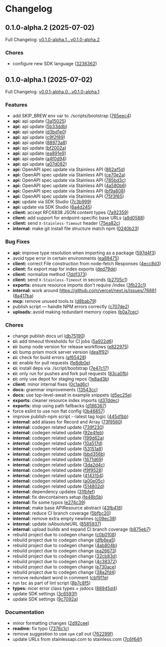 # Changelog

## 0.1.0-alpha.2 (2025-07-02)

Full Changelog: [v0.1.0-alpha.1...v0.1.0-alpha.2](https://github.com/storyden/storyden.js/compare/v0.1.0-alpha.1...v0.1.0-alpha.2)

### Chores

* configure new SDK language ([3236362](https://github.com/storyden/storyden.js/commit/323636237042a42c3130c418f2c05a24a043c410))

## 0.1.0-alpha.1 (2025-07-02)

Full Changelog: [v0.0.1-alpha.0...v0.1.0-alpha.1](https://github.com/storyden/storyden.js/compare/v0.0.1-alpha.0...v0.1.0-alpha.1)

### Features

* add SKIP_BREW env var to ./scripts/bootstrap ([765eec4](https://github.com/storyden/storyden.js/commit/765eec4217360c98af291f3c2e19728dc4b5f287))
* **api:** api update ([3a15025](https://github.com/storyden/storyden.js/commit/3a1502517ace9e26f7e44d32ae34b689e2ba98f5))
* **api:** api update ([5b33ddb](https://github.com/storyden/storyden.js/commit/5b33ddb90325056d6de001eef51fc571c0b31433))
* **api:** api update ([d3bd1e0](https://github.com/storyden/storyden.js/commit/d3bd1e0af65619ee3843423ea895356209948c9e))
* **api:** api update ([c9f2f89](https://github.com/storyden/storyden.js/commit/c9f2f89257979d152701d9e444edc580d6d2aab3))
* **api:** api update ([88973a8](https://github.com/storyden/storyden.js/commit/88973a8359daea32c097999c34ad83f30ba3620d))
* **api:** api update ([bf2002a](https://github.com/storyden/storyden.js/commit/bf2002a69dbbe0cf31109297c3fdc5fa9ef155b8))
* **api:** api update ([ea891e9](https://github.com/storyden/storyden.js/commit/ea891e911bccfb41f4b20f6f5051bee612a360f0))
* **api:** api update ([a4f0d94](https://github.com/storyden/storyden.js/commit/a4f0d94e55179c25b90f6975fc3e0c0205854167))
* **api:** api update ([a07d082](https://github.com/storyden/storyden.js/commit/a07d0824c1dc934079422c6bc9eb25f76ce51641))
* **api:** OpenAPI spec update via Stainless API ([862af5d](https://github.com/storyden/storyden.js/commit/862af5d6c270f1e9960163a4d3c743998bacd51c))
* **api:** OpenAPI spec update via Stainless API ([ce70e2a](https://github.com/storyden/storyden.js/commit/ce70e2acfa30ae2ea82e748078732c0b67c3031e))
* **api:** OpenAPI spec update via Stainless API ([785bd3c](https://github.com/storyden/storyden.js/commit/785bd3c09467be2211f8c039dd8bf570bfa5a403))
* **api:** OpenAPI spec update via Stainless API ([4a580b6](https://github.com/storyden/storyden.js/commit/4a580b694f7e262381da57e681f4e04d3f00c22b))
* **api:** OpenAPI spec update via Stainless API ([bf9a808](https://github.com/storyden/storyden.js/commit/bf9a808e771297803efa8d346c82d610c955286c))
* **api:** OpenAPI spec update via Stainless API ([75f3f65](https://github.com/storyden/storyden.js/commit/75f3f65e8ab682a1ca8a7c4b28321c43c411e5c1))
* **api:** update via SDK Studio ([7c3b999](https://github.com/storyden/storyden.js/commit/7c3b99932b86df7f5a038fdac3c497f4976dd03a))
* **api:** update via SDK Studio ([6a4d245](https://github.com/storyden/storyden.js/commit/6a4d2455a1c62bfcf72c413c61ddf8a3aa65c86b))
* **client:** accept RFC6838 JSON content types ([7a92359](https://github.com/storyden/storyden.js/commit/7a923592f9a277f0cf031137d807b4d367d25621))
* **client:** add support for endpoint-specific base URLs ([a9d0588](https://github.com/storyden/storyden.js/commit/a9d0588e8056fc16f7f79249126a42dee5db8e5c))
* **client:** send `X-Stainless-Timeout` header ([75ea82c](https://github.com/storyden/storyden.js/commit/75ea82cf96c1eb2cad3b8a5dd7e417606b49f00a))
* **internal:** make git install file structure match npm ([0240b23](https://github.com/storyden/storyden.js/commit/0240b23ac1d8d0883a6a2d08c058798df6f59376))


### Bug Fixes

* **api:** improve type resolution when importing as a package ([597d4f3](https://github.com/storyden/storyden.js/commit/597d4f3bdae829da06dc147e94084eceb0290331))
* avoid type error in certain environments ([ea89475](https://github.com/storyden/storyden.js/commit/ea89475ef51cfaa177cdc75d5f8e67f3283285be))
* **client:** correct File construction from node-fetch Responses ([4ecc8d3](https://github.com/storyden/storyden.js/commit/4ecc8d3a8a3934eb485b2dba699dfe985c9d7b4f))
* **client:** fix export map for index exports ([ded79de](https://github.com/storyden/storyden.js/commit/ded79def033fe95dd498a0f7d0161841e56e0e1a))
* **client:** normalize method ([7dd1373](https://github.com/storyden/storyden.js/commit/7dd1373fd2951d3d77ebfffb0ed31786fd258cb2))
* **client:** send `X-Stainless-Timeout` in seconds ([b2705c1](https://github.com/storyden/storyden.js/commit/b2705c11da754b7e7b8c57c11c0c61701d73849b))
* **exports:** ensure resource imports don't require /index ([3fb22c1](https://github.com/storyden/storyden.js/commit/3fb22c1f2fd03d3906a09855ae7c7113b9952d08))
* **internal:** work around https://github.com/vercel/next.js/issues/76881 ([8a417ba](https://github.com/storyden/storyden.js/commit/8a417ba50313700b47c3844b3fa9e1399c6d7126))
* **mcp:** remove unused tools.ts ([d8bab79](https://github.com/storyden/storyden.js/commit/d8bab791533aa85de493d98c463596478e9189a3))
* publish script — handle NPM errors correctly ([c707de2](https://github.com/storyden/storyden.js/commit/c707de2b845fd2c97bfba9a0102f4e5e880ca00b))
* **uploads:** avoid making redundant memory copies ([b0a7cec](https://github.com/storyden/storyden.js/commit/b0a7cec322474a98a0b0f2ca7fc674e1cd83e008))


### Chores

* change publish docs url ([db75190](https://github.com/storyden/storyden.js/commit/db75190deb1f4477b70bec42ed1541db8df99ee5))
* **ci:** add timeout thresholds for CI jobs ([5a922d6](https://github.com/storyden/storyden.js/commit/5a922d673598d936af9ce4a275cb99ae604d4717))
* **ci:** bump node version for release workflows ([e822975](https://github.com/storyden/storyden.js/commit/e822975ae75d144e866d95819f9b8ee8429ba8b1))
* **ci:** bump prism mock server version ([dea1f92](https://github.com/storyden/storyden.js/commit/dea1f922c91a5fcdc26337e2183be4dbc330732c))
* **ci:** check for build errors ([af65428](https://github.com/storyden/storyden.js/commit/af65428ee6bc3773219e3e517c2871d828619d2f))
* **ci:** enable for pull requests ([fe8db0e](https://github.com/storyden/storyden.js/commit/fe8db0e9cc1b3bc866b19596e76087f1120c709f))
* **ci:** install deps via ./script/bootstrap ([7e47c17](https://github.com/storyden/storyden.js/commit/7e47c17dd1c0ae77dcbe32d345986d31b74a0a5c))
* **ci:** only run for pushes and fork pull requests ([83ca0fb](https://github.com/storyden/storyden.js/commit/83ca0fb0b0483107490665f17bcc60fc89fc8f29))
* **ci:** only use depot for staging repos ([1e8ad3b](https://github.com/storyden/storyden.js/commit/1e8ad3b8857125436eb652c7752ab985d3f99650))
* **client:** minor internal fixes ([0c1ad6c](https://github.com/storyden/storyden.js/commit/0c1ad6caf22c8af61379e5be3d25f3912e5e2c1f))
* **docs:** grammar improvements ([13543cc](https://github.com/storyden/storyden.js/commit/13543cc36da03998c772ee8f4894e27179e49e7f))
* **docs:** use top-level-await in example snippets ([d5ec25e](https://github.com/storyden/storyden.js/commit/d5ec25e785adc5d2853682db95c1b63dc1f5e26e))
* **exports:** cleaner resource index imports ([d37ddec](https://github.com/storyden/storyden.js/commit/d37ddeceb3e275bcc17ff6519ded903aeb4549a0))
* **exports:** stop using path fallbacks ([d186367](https://github.com/storyden/storyden.js/commit/d1863673e1cbe7f5ac474f8dc34a5c77a9cce93c))
* force eslint to use non flat config ([0b46857](https://github.com/storyden/storyden.js/commit/0b46857af0bde241e1629f64433cdbc92d0b8f8d))
* improve publish-npm script --latest tag logic ([445d1bb](https://github.com/storyden/storyden.js/commit/445d1bb3af2e503dfc2983c8545c01f04d93687b))
* **internal:** add aliases for Record and Array ([73f9560](https://github.com/storyden/storyden.js/commit/73f9560f6479a3c71051a1dbd7e8dbeecca6fb5a))
* **internal:** codegen related update ([739f230](https://github.com/storyden/storyden.js/commit/739f2302ea4cfb81276030b7020cd0d3a1c04ed8))
* **internal:** codegen related update ([92e4feb](https://github.com/storyden/storyden.js/commit/92e4feba6a716db865414c94033368ba03f7083a))
* **internal:** codegen related update ([199d62a](https://github.com/storyden/storyden.js/commit/199d62aad737c0da6ca7b4c4c628bc3f10fd73bf))
* **internal:** codegen related update ([10a517d](https://github.com/storyden/storyden.js/commit/10a517de4a05aeb67d4db75fd838e2f509e222b6))
* **internal:** codegen related update ([53151a8](https://github.com/storyden/storyden.js/commit/53151a871f99282ee7a65e2d8e34d81391d905a7))
* **internal:** codegen related update ([bbd356b](https://github.com/storyden/storyden.js/commit/bbd356ba2a1f9d98556b221af58b3a4064e9311b))
* **internal:** codegen related update ([1671d69](https://github.com/storyden/storyden.js/commit/1671d69f79ec4cd2fe27ba81ef4d31cb4494a431))
* **internal:** codegen related update ([3da2d4c](https://github.com/storyden/storyden.js/commit/3da2d4c389a5f63ecf5aad9524a539d16c864972))
* **internal:** codegen related update ([f9f9528](https://github.com/storyden/storyden.js/commit/f9f95289b413312d6c3cfae60a1c797c4a227022))
* **internal:** codegen related update ([4143154](https://github.com/storyden/storyden.js/commit/41431546780677f70ac494a914d78366d7f65ee3))
* **internal:** codegen related update ([a00e05c](https://github.com/storyden/storyden.js/commit/a00e05cbc7ee655eb4e0d4755d7a6cda62077c15))
* **internal:** codegen related update ([514802d](https://github.com/storyden/storyden.js/commit/514802d49caea69b4b281629cdd39cd5bc3e13e3))
* **internal:** dependency updates ([31fbfef](https://github.com/storyden/storyden.js/commit/31fbfef9780b45673b428eda07ca816c408afd37))
* **internal:** fix devcontainers setup ([fe48b5b](https://github.com/storyden/storyden.js/commit/fe48b5b06ffc055a1f946645814365c0067fcb36))
* **internal:** fix some typos ([e274c39](https://github.com/storyden/storyden.js/commit/e274c395d7f01f8e70d524f9810e070426989526))
* **internal:** make base APIResource abstract ([43fb418](https://github.com/storyden/storyden.js/commit/43fb418a899b9725a227268debf70fb96823d26e))
* **internal:** reduce CI branch coverage ([5bfbc20](https://github.com/storyden/storyden.js/commit/5bfbc20a9a6ea4716bf30f80c37350cda116c161))
* **internal:** remove extra empty newlines ([c09ec38](https://github.com/storyden/storyden.js/commit/c09ec38d0b6488766445515aeaac807c9567f770))
* **internal:** update isAbsoluteURL ([8585937](https://github.com/storyden/storyden.js/commit/8585937735a5afaf8312a4d0a65bd58947961549))
* **internal:** upload builds and expand CI branch coverage ([b875eb7](https://github.com/storyden/storyden.js/commit/b875eb7d252ce8a72fa80dfd42c5587bf8031a02))
* rebuild project due to codegen change ([c0b0108](https://github.com/storyden/storyden.js/commit/c0b01087dc2a5e81d22076bd820f94c48f38bb1f))
* rebuild project due to codegen change ([dfb6ea5](https://github.com/storyden/storyden.js/commit/dfb6ea58ea14facd7d18cc4fdf14e0d4c7cfcb61))
* rebuild project due to codegen change ([4ab804b](https://github.com/storyden/storyden.js/commit/4ab804b57013c9761a487a13fdf2ea8764690596))
* rebuild project due to codegen change ([ea26673](https://github.com/storyden/storyden.js/commit/ea26673b63b434943da944e6a9c853cf57480b05))
* rebuild project due to codegen change ([32cb83d](https://github.com/storyden/storyden.js/commit/32cb83d711c386c93c70634092e9d5b680f78740))
* rebuild project due to codegen change ([4c38372](https://github.com/storyden/storyden.js/commit/4c38372c140dce5e9860303e8fc426b5056dfafe))
* rebuild project due to codegen change ([e730ace](https://github.com/storyden/storyden.js/commit/e730ace024feee6b1d0d4d4a5338126170c1f99c))
* rebuild project due to codegen change ([38a2fd4](https://github.com/storyden/storyden.js/commit/38a2fd4bc79243e5f993d85c7c590639fb32aa87))
* remove redundant word in comment ([cbf911e](https://github.com/storyden/storyden.js/commit/cbf911e21a9018fcd0ad3e9494be8d5325d7691f))
* run tsc as part of lint script ([8b7c8f5](https://github.com/storyden/storyden.js/commit/8b7c8f52627a7701d4909f6dbfa48b0270b31a17))
* **types:** nicer error class types + jsdocs ([88945d4](https://github.com/storyden/storyden.js/commit/88945d406e092fa4da59ff440f0270110ee12595))
* update SDK settings ([3c6593f](https://github.com/storyden/storyden.js/commit/3c6593ff9e7d17acc8fcb2a82053bbe10eaad633))
* update SDK settings ([9c7092a](https://github.com/storyden/storyden.js/commit/9c7092ac95ef5e3155f5a12f3282bf620356de8c))


### Documentation

* minor formatting changes ([2d92cee](https://github.com/storyden/storyden.js/commit/2d92cee78fa4067ea0c64aa0b5eb8889dd7209ef))
* **readme:** fix typo ([7376c1c](https://github.com/storyden/storyden.js/commit/7376c1ccbeaa4c11bff08288832687bf33a3e7a8))
* remove suggestion to use `npm` call out ([762299f](https://github.com/storyden/storyden.js/commit/762299f9bbb373f534465759dc87c6f59dfa8be5))
* update URLs from stainlessapi.com to stainless.com ([7c6f64f](https://github.com/storyden/storyden.js/commit/7c6f64f4660d7638722354583c89741634951c1a))
